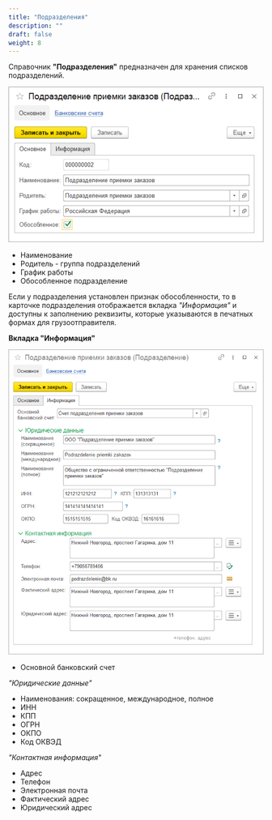 ```yaml
---
title: "Подразделения"
description: ""
draft: false
weight: 8
---
```


Справочник **"Подразделения"** предназначен для хранения списков подразделений.

![2020-05-29_0930](2020-05-29_0930.png)

- Наименование
- Родитель - группа подразделений
- График работы
- Обособленное подразделение

Если у подразделения установлен признак обособленности, то в карточке подразделения отображается вкладка *"Информация"* и доступны к заполнению реквизиты, которые указываются в печатных формах для грузоотправителя.

**Вкладка "Информация"**

![2020-06-09_1335](2020-06-09_1335.png)

- Основной банковский счет

*"Юридические данные"*

- Наименования: сокращенное, международное, полное
- ИНН
- КПП
- ОГРН
- ОКПО
- Код ОКВЭД

*"Контактная информация"*

- Адрес
- Телефон
- Электронная почта
- Фактический адрес
- Юридический адрес
